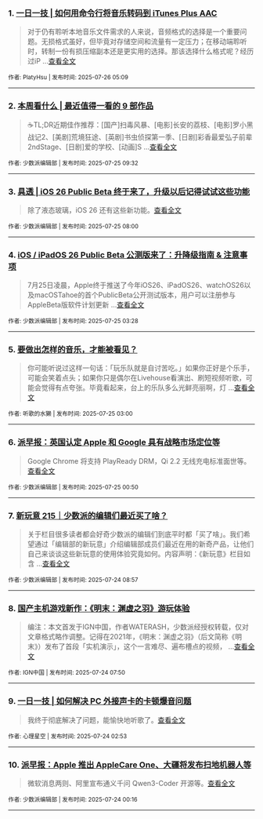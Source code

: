 ### 1. [一日一技 | 如何用命令行将音乐转码到 iTunes Plus AAC](https://sspai.com/post/101340)

> 对于仍有聆听本地音乐文件需求的人来说，音频格式的选择是一个重要问题。无损格式虽好，但毕竟对存储空间和流量有一定压力；在移动端聆听时，转制一份有损压缩副本还是更实用的选择。那该选择什么格式呢？经历过iP ...[查看全文](https://sspai.com/post/101340) 

<sub>作者: PlatyHsu | 发布时间: 2025-07-26 05:09</sub>

---


### 2. [本周看什么 | 最近值得一看的 9 部作品](https://sspai.com/post/101347)

> ☕️TL;DR近期佳作推荐：[国产]扫毒风暴、[电影]长安的荔枝、[电影]罗小黑战记2、[美剧]荒境狂途、[英剧]书虫侦探第一季、[日剧]彩香最爱弘子前辈2ndStage、[日剧]爱的学校、[动画]S ...[查看全文](https://sspai.com/post/101347) 

<sub>作者: 少数派编辑部 | 发布时间: 2025-07-25 09:32</sub>

---


### 3. [具透 | iOS 26 Public Beta 终于来了，升级以后记得试试这些功能](https://sspai.com/post/101311)

> 除了液态玻璃，iOS 26 还有这些新功能。[查看全文](https://sspai.com/post/101311) 

<sub>作者: 少数派编辑部 | 发布时间: 2025-07-25 08:00</sub>

---


### 4. [iOS / iPadOS 26 Public Beta 公测版来了：升降级指南 & 注意事项](https://sspai.com/post/101313)

> 7月25日凌晨，Apple终于推送了今年iOS26、iPadOS26、watchOS26以及macOSTahoe的首个PublicBeta公开测试版本，用户可以注册参与AppleBeta版软件计划更新 ...[查看全文](https://sspai.com/post/101313) 

<sub>作者: 少数派编辑部 | 发布时间: 2025-07-25 03:28</sub>

---


### 5. [要做出怎样的音乐，才能被看见？](https://sspai.com/post/101243)

> 你可能听说过这样一句话：「玩乐队就是自讨苦吃。」如果你正好是个乐手，可能会笑着点头；如果你只是偶尔在Livehouse看演出、刷短视频听歌，可能会觉得有点夸张。毕竟看起来，台上的乐队多么光鲜亮丽啊，灯 ...[查看全文](https://sspai.com/post/101243) 

<sub>作者: 听歌的水獭 | 发布时间: 2025-07-25 03:00</sub>

---


### 6. [派早报：英国认定 Apple 和 Google 具有战略市场定位等](https://sspai.com/post/101322)

> Google Chrome 将支持 PlayReady DRM，Qi 2.2 无线充电标准面世等。[查看全文](https://sspai.com/post/101322) 

<sub>作者: 少数派编辑部 | 发布时间: 2025-07-25 00:50</sub>

---


### 7. [新玩意 215｜少数派的编辑们最近买了啥？](https://sspai.com/post/101308)

> 关于栏目很多读者都会好奇少数派的编辑们到底平时都「买了啥」。我们希望通过「编辑部的新玩意」介绍编辑部成员们最近在用的新奇产品，让他们自己来谈谈这些新玩意的使用体验究竟如何。内容声明：《新玩意》栏目如含 ...[查看全文](https://sspai.com/post/101308) 

<sub>作者: 少数派编辑部 | 发布时间: 2025-07-24 08:57</sub>

---


### 8. [国产主机游戏新作：《明末：渊虚之羽》游玩体验](https://sspai.com/post/101276)

> 编注：本文首发于IGN中国，作者WATERASH，少数派经授权转载，仅对文章格式略作调整。记得在2021年，《明末：渊虚之羽》（后文简称《明末》）发布了首段「实机演示」，这个一言难尽、遍布槽点的视频， ...[查看全文](https://sspai.com/post/101276) 

<sub>作者: IGN中国 | 发布时间: 2025-07-24 07:50</sub>

---


### 9. [一日一技 | 如何解决 PC 外接声卡的卡顿爆音问题](https://sspai.com/post/100623)

> 我终于彻底解决了问题，能愉快地听歌了。[查看全文](https://sspai.com/post/100623) 

<sub>作者: 心理星空 | 发布时间: 2025-07-24 02:53</sub>

---


### 10. [派早报：Apple 推出 AppleCare One、大疆将发布扫地机器人等](https://sspai.com/post/101291)

> 微软消息两则、阿里宣布通义千问 Qwen3-Coder 开源等。[查看全文](https://sspai.com/post/101291) 

<sub>作者: 少数派编辑部 | 发布时间: 2025-07-24 00:16</sub>

---

